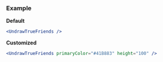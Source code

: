 ### Example

**Default**
```jsx
<UndrawTrueFriends />
```

**Customized**
```jsx
<UndrawTrueFriends primaryColor="#41B883" height="100" />
```

